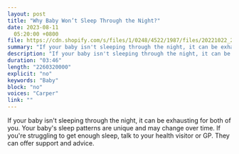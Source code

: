 ```yaml
---
layout: post
title: "Why Baby Won’t Sleep Through the Night?"
date: 2023-08-11
  05:20:00 +0800
file: https://cdn.shopify.com/s/files/1/0248/4522/1987/files/20221022_2.mp3?v=1666400425
summary: "If your baby isn't sleeping through the night, it can be exhausting for both of you. Your baby's sleep patterns are unique and may change over time. If you're struggling to get enough sleep, talk to your health visitor or GP. They can offer support and advice."
description: "If your baby isn't sleeping through the night, it can be exhausting for both of you. Your baby's sleep patterns are unique and may change over time. If you're struggling to get enough sleep, talk to your health visitor or GP. They can offer support and advice."
duration: "03:46"
length: "2260320000"
explicit: "no"
keywords: "Baby"
block: "no"
voices: "Carper"
link: ""
---
```


If your baby isn't sleeping through the night, it can be exhausting for both of you. Your baby's sleep patterns are unique and may change over time. If you're struggling to get enough sleep, talk to your health visitor or GP. They can offer support and advice.
